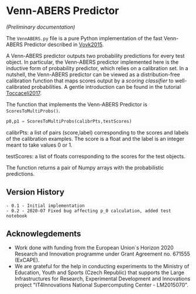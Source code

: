 # Venn-ABERS Predictor
*(Preliminary documentation)*

The `VennABERS.py` file is a pure Python implementation of the fast Venn-ABERS Predictor described in
[Vovk2015](http://alrw.net/articles/13.pdf).

A Venn-ABERS predictor outputs two probability predictions for every test object.
In particular, the Venn-ABERS predictor implemented here is the inductive form of probability predictor, which relies on a calibration set.
In a nutshell, the Venn-ABERS predictor can be viewed as a distribution-free calibration function that maps scores output by a *scoring classifier* to well-calibrated probabilities.
A gentle introduction can be found in the tutorial [Toccaceli2017](http://clrc.rhul.ac.uk/copa2017/presentations/VennTutorialCOPA2017.pdf).

The function that implements the Venn-ABERS Predictor is `ScoresToMultiProbs()`.

```python
p0,p1 = ScoresToMultiProbs(calibrPts,testScores)
```

calibrPts: a list of pairs (score,label) corresponding to the scores and labels of the calibration examples. The score is a float and the label is an integer  meant to take values 0 or 1.

testScores: a list of floats corresponding to the scores for the test objects.

The function returns a pair of Numpy arrays with the probabilistic predictions.

## Version History
    - 0.1 - Initial implementation
    - 0.2 - 2020-07 Fixed bug affecting p_0 calculation, added test notebook

## Acknowlegdements
* Work done with funding from the European Union`s Horizon 2020 Research and Innovation programme under Grant Agreement no. 671555 (ExCAPE). 
* We are grateful for the help in conducting experiments to the Ministry of Education, Youth and Sports (Czech Republic) that supports the Large Infrastructures for Research, Experimental Development and Innovations project "IT4Innovations National Supercomputing Center - LM2015070".
